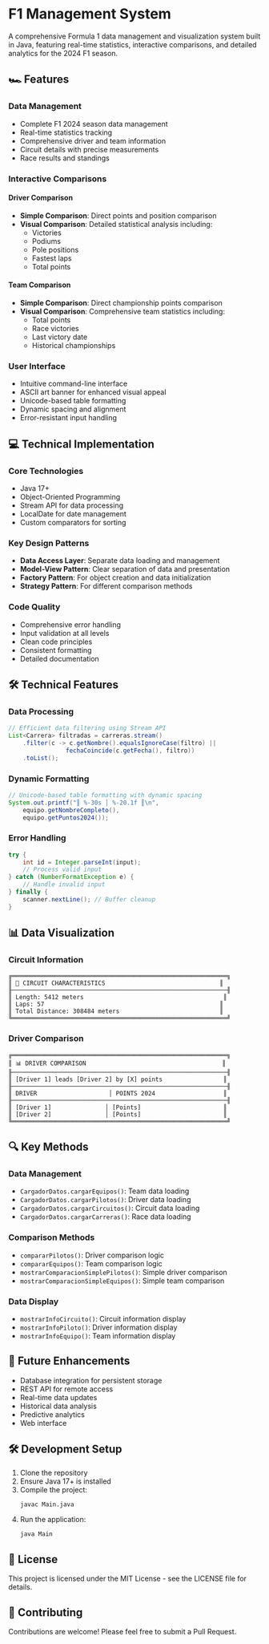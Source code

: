 # F1 Management System

A comprehensive Formula 1 data management and visualization system built in Java, featuring real-time statistics, interactive comparisons, and detailed analytics for the 2024 F1 season.

## 🏎️ Features

### Data Management
- Complete F1 2024 season data management
- Real-time statistics tracking
- Comprehensive driver and team information
- Circuit details with precise measurements
- Race results and standings

### Interactive Comparisons
#### Driver Comparison
- **Simple Comparison**: Direct points and position comparison
- **Visual Comparison**: Detailed statistical analysis including:
  - Victories
  - Podiums
  - Pole positions
  - Fastest laps
  - Total points

#### Team Comparison
- **Simple Comparison**: Direct championship points comparison
- **Visual Comparison**: Comprehensive team statistics including:
  - Total points
  - Race victories
  - Last victory date
  - Historical championships

### User Interface
- Intuitive command-line interface
- ASCII art banner for enhanced visual appeal
- Unicode-based table formatting
- Dynamic spacing and alignment
- Error-resistant input handling

## 💻 Technical Implementation

### Core Technologies
- Java 17+
- Object-Oriented Programming
- Stream API for data processing
- LocalDate for date management
- Custom comparators for sorting

### Key Design Patterns
- **Data Access Layer**: Separate data loading and management
- **Model-View Pattern**: Clear separation of data and presentation
- **Factory Pattern**: For object creation and data initialization
- **Strategy Pattern**: For different comparison methods

### Code Quality
- Comprehensive error handling
- Input validation at all levels
- Clean code principles
- Consistent formatting
- Detailed documentation

## 🛠️ Technical Features

### Data Processing
```java
// Efficient data filtering using Stream API
List<Carrera> filtradas = carreras.stream()
    .filter(c -> c.getNombre().equalsIgnoreCase(filtro) ||
                fechaCoincide(c.getFecha(), filtro))
    .toList();
```

### Dynamic Formatting
```java
// Unicode-based table formatting with dynamic spacing
System.out.printf("║ %-30s │ %-20.1f ║\n", 
    equipo.getNombreCompleto(), 
    equipo.getPuntos2024());
```

### Error Handling
```java
try {
    int id = Integer.parseInt(input);
    // Process valid input
} catch (NumberFormatException e) {
    // Handle invalid input
} finally {
    scanner.nextLine(); // Buffer cleanup
}
```

## 📊 Data Visualization

### Circuit Information
```
╔════════════════════════════════════════════════════════════╗
║ 📏 CIRCUIT CHARACTERISTICS                                ║
╟────────────────────────────────────────────────────────────╢
║ Length: 5412 meters                                       ║
║ Laps: 57                                                 ║
║ Total Distance: 308484 meters                            ║
╚════════════════════════════════════════════════════════════╝
```

### Driver Comparison
```
╔════════════════════════════════════════════════════════════╗
║ 📊 DRIVER COMPARISON                                      ║
╟────────────────────────────────────────────────────────────╢
║ [Driver 1] leads [Driver 2] by [X] points                 ║
╟────────────────────────────────────────────────────────────╢
║ DRIVER                    │ POINTS 2024                   ║
╟────────────────────────────────────────────────────────────╢
║ [Driver 1]               │ [Points]                       ║
║ [Driver 2]               │ [Points]                       ║
╚════════════════════════════════════════════════════════════╝
```

## 🔍 Key Methods

### Data Management
- `CargadorDatos.cargarEquipos()`: Team data loading
- `CargadorDatos.cargarPilotos()`: Driver data loading
- `CargadorDatos.cargarCircuitos()`: Circuit data loading
- `CargadorDatos.cargarCarreras()`: Race data loading

### Comparison Methods
- `compararPilotos()`: Driver comparison logic
- `compararEquipos()`: Team comparison logic
- `mostrarComparacionSimplePilotos()`: Simple driver comparison
- `mostrarComparacionSimpleEquipos()`: Simple team comparison

### Data Display
- `mostrarInfoCircuito()`: Circuit information display
- `mostrarInfoPiloto()`: Driver information display
- `mostrarInfoEquipo()`: Team information display

## 🚀 Future Enhancements
- Database integration for persistent storage
- REST API for remote access
- Real-time data updates
- Historical data analysis
- Predictive analytics
- Web interface

## 🛠️ Development Setup
1. Clone the repository
2. Ensure Java 17+ is installed
3. Compile the project:
   ```bash
   javac Main.java
   ```
4. Run the application:
   ```bash
   java Main
   ```

## 📝 License
This project is licensed under the MIT License - see the LICENSE file for details.

## 👥 Contributing
Contributions are welcome! Please feel free to submit a Pull Request. 